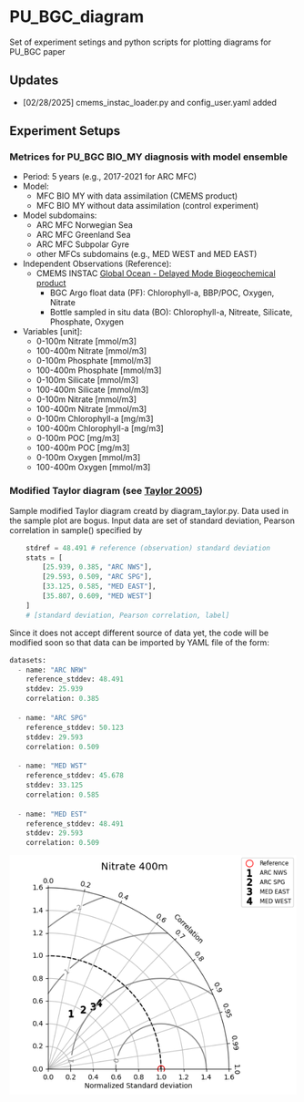 # PU_BGC_diagram
Set of experiment setings and python scripts for plotting diagrams for PU_BGC paper

## Updates

- [02/28/2025] cmems_instac_loader.py and config_user.yaml added

## Experiment Setups

### Metrices for PU_BGC BIO_MY diagnosis with model ensemble 

- Period: 5 years (e.g., 2017-2021 for ARC MFC)
- Model:
   - MFC BIO MY with data assimilation (CMEMS product)
   - MFC BIO MY without data assimilation (control experiment)
- Model subdomains:
   - ARC MFC Norwegian Sea
   - ARC MFC Greenland Sea
   - ARC MFC Subpolar Gyre
   - other MFCs subdomains (e.g., MED WEST and MED EAST)
- Independent Observations (Reference):
   - CMEMS INSTAC [Global Ocean - Delayed Mode Biogeochemical product](https://doi.org/10.17882/86207)
       - BGC Argo float data (PF): Chlorophyll-a, BBP/POC, Oxygen, Nitrate
       - Bottle sampled in situ data (BO): Chlorophyll-a, Nitreate, Silicate, Phosphate, Oxygen 
- Variables [unit]: 
   - 0-100m Nitrate [mmol/m3]
   - 100-400m Nitrate [mmol/m3]
   - 0-100m Phosphate [mmol/m3]
   - 100-400m Phosphate [mmol/m3]
   - 0-100m Silicate [mmol/m3]
   - 100-400m Silicate [mmol/m3]
   - 0-100m Nitrate [mmol/m3]
   - 100-400m Nitrate [mmol/m3]
   - 0-100m Chlorophyll-a [mg/m3]
   - 100-400m Chlorophyll-a [mg/m3]
   - 0-100m POC [mg/m3]
   - 100-400m POC [mg/m3]
   - 0-100m Oxygen [mmol/m3]
   - 100-400m Oxygen [mmol/m3]

### Modified Taylor diagram (see [Taylor 2005](https://pcmdi.llnl.gov/staff/taylor/CV/Taylor_diagram_primer.pdf)) 

Sample modified Taylor diagram creatd by diagram_taylor.py. Data used in the sample plot are bogus. Input data are set of standard deviation, Pearson correlation in sample() specified by

```python
    stdref = 48.491 # reference (observation) standard deviation
    stats = [
        [25.939, 0.385, "ARC NWS"], 
        [29.593, 0.509, "ARC SPG"],
        [33.125, 0.585, "MED EAST"], 
        [35.807, 0.609, "MED WEST"]
    ]
    # [standard deviation, Pearson correlation, label]
```

Since it does not accept different source of data yet, the code will be modified soon so that data can be imported by YAML file of the form:

```python
datasets:
  - name: "ARC NRW"
    reference_stddev: 48.491
    stddev: 25.939
    correlation: 0.385

  - name: "ARC SPG"
    reference_stddev: 50.123
    stddev: 29.593
    correlation: 0.509

  - name: "MED WST"
    reference_stddev: 45.678
    stddev: 33.125
    correlation: 0.585

  - name: "MED EST"
    reference_stddev: 48.491
    stddev: 29.593
    correlation: 0.509
```

![Alt text](modified_taylor.png)
